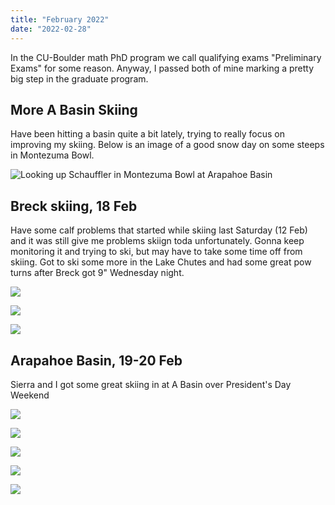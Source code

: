 ```yaml
---
title: "February 2022"
date: "2022-02-28"
---
```


In the CU-Boulder math PhD program we call qualifying exams "Preliminary Exams" for some reason. Anyway, I passed both of mine marking a pretty big step in the graduate program.

## More A Basin Skiing

Have been hitting a basin quite a bit lately, trying to really focus on improving my skiing. Below is an image of a good snow day on some steeps in Montezuma Bowl.

![Looking up Schauffler in Montezuma Bowl at Arapahoe Basin](../images/2022_02_28_February_2022.md/IMG_8962.jpg)

## Breck skiing, 18 Feb

Have some calf problems that started while skiing last Saturday (12 Feb) and it was still give me problems skiign toda unfortunately. Gonna keep monitoring it and trying to ski, but may have to take some time off from skiing. Got to ski some more in the Lake Chutes and had some great pow turns after Breck got 9" Wednesday night.

![](../images/2022_02_28_February_2022.md/IMG_9002.jpg)

![](../images/2022_02_28_February_2022.md/IMG_9012.jpg)

![](../images/2022_02_28_February_2022.md/IMG_9021.jpg)

## Arapahoe Basin, 19-20 Feb

Sierra and I got some great skiing in at A Basin over President's Day Weekend

![](../images/2022_02_28_February_2022.md/IMG_9042.jpg)

![](../images/2022_02_28_February_2022.md/IMG_9045.jpg)

![](../images/2022_02_28_February_2022.md/IMG_9065.jpg)

![](../images/2022_02_28_February_2022.md/IMG_9074.jpg)

![](../images/2022_02_28_February_2022.md/IMG_9083.jpg)
